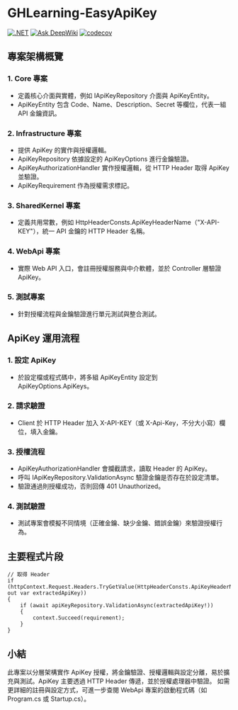 # GHLearning-EasyApiKey
[![.NET](https://github.com/gordon-hung/GHLearning-EasyApiKey/actions/workflows/dotnet.yml/badge.svg)](https://github.com/gordon-hung/GHLearning-EasyApiKey/actions/workflows/dotnet.yml) 
[![Ask DeepWiki](https://deepwiki.com/badge.svg)](https://deepwiki.com/gordon-hung/GHLearning-EasyApiKey)
[![codecov](https://codecov.io/gh/gordon-hung/GHLearning-EasyApiKey/graph/badge.svg?token=UCJmfOS6nI)](https://codecov.io/gh/gordon-hung/GHLearning-EasyApiKey)
## 專案架構概覽

### 1.	Core 專案
- 定義核心介面與實體，例如 IApiKeyRepository 介面與 ApiKeyEntity。
- ApiKeyEntity 包含 Code、Name、Description、Secret 等欄位，代表一組 API 金鑰資訊。

### 2.	Infrastructure 專案
- 提供 ApiKey 的實作與授權邏輯。
- ApiKeyRepository 依據設定的 ApiKeyOptions 進行金鑰驗證。
- ApiKeyAuthorizationHandler 實作授權邏輯，從 HTTP Header 取得 ApiKey 並驗證。
- ApiKeyRequirement 作為授權需求標記。

### 3.	SharedKernel 專案
- 定義共用常數，例如 HttpHeaderConsts.ApiKeyHeaderName（"X-API-KEY"），統一 API 金鑰的 HTTP Header 名稱。

### 4.	WebApi 專案
- 實際 Web API 入口，會註冊授權服務與中介軟體，並於 Controller 層驗證 ApiKey。

### 5.	測試專案
- 針對授權流程與金鑰驗證進行單元測試與整合測試。

## ApiKey 運用流程
### 1.	設定 ApiKey
- 於設定檔或程式碼中，將多組 ApiKeyEntity 設定到 ApiKeyOptions.ApiKeys。

### 2.	請求驗證
- Client 於 HTTP Header 加入 X-API-KEY（或 X-Api-Key，不分大小寫）欄位，填入金鑰。

### 3.	授權流程
- ApiKeyAuthorizationHandler 會攔截請求，讀取 Header 的 ApiKey。
- 呼叫 IApiKeyRepository.ValidationAsync 驗證金鑰是否存在於設定清單。
- 驗證通過則授權成功，否則回傳 401 Unauthorized。

### 4.	測試驗證
- 測試專案會模擬不同情境（正確金鑰、缺少金鑰、錯誤金鑰）來驗證授權行為。

## 主要程式片段
```
// 取得 Header
if (httpContext.Request.Headers.TryGetValue(HttpHeaderConsts.ApiKeyHeaderName, out var extractedApiKey))
{
    if (await apiKeyRepository.ValidationAsync(extractedApiKey!))
    {
        context.Succeed(requirement);
    }
}
```

## 小結
此專案以分層架構實作 ApiKey 授權，將金鑰驗證、授權邏輯與設定分離，易於擴充與測試。ApiKey 主要透過 HTTP Header 傳遞，並於授權處理器中驗證。
如需更詳細的註冊與設定方式，可進一步查閱 WebApi 專案的啟動程式碼（如 Program.cs 或 Startup.cs）。